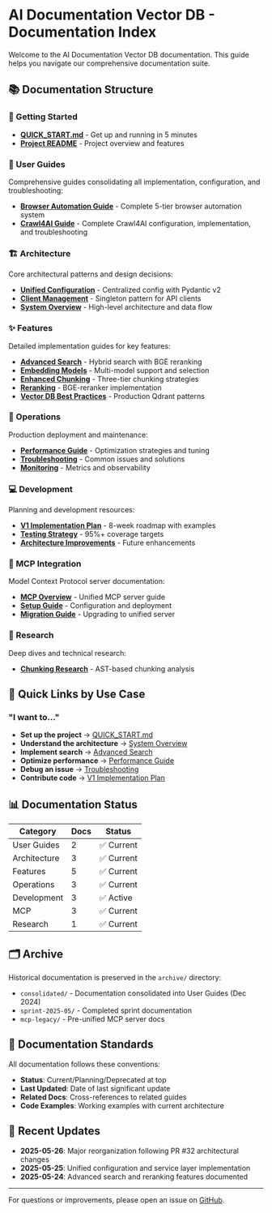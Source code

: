 # AI Documentation Vector DB - Documentation Index

Welcome to the AI Documentation Vector DB documentation. This guide helps you navigate our comprehensive documentation suite.

## 📚 Documentation Structure

### 🚀 Getting Started

- [**QUICK_START.md**](./QUICK_START.md) - Get up and running in 5 minutes
- [**Project README**](../README.md) - Project overview and features

### 📖 User Guides

Comprehensive guides consolidating all implementation, configuration, and troubleshooting:

- [**Browser Automation Guide**](./user-guides/browser-automation.md) - Complete 5-tier browser automation system
- [**Crawl4AI Guide**](./user-guides/crawl4ai.md) - Complete Crawl4AI configuration, implementation, and troubleshooting

### 🏗️ Architecture

Core architectural patterns and design decisions:

- [**Unified Configuration**](./architecture/UNIFIED_CONFIGURATION.md) - Centralized config with Pydantic v2
- [**Client Management**](./architecture/CENTRALIZED_CLIENT_MANAGEMENT.md) - Singleton pattern for API clients
- [**System Overview**](./architecture/SYSTEM_OVERVIEW.md) - High-level architecture and data flow

### ✨ Features

Detailed implementation guides for key features:

- [**Advanced Search**](./features/ADVANCED_SEARCH_IMPLEMENTATION.md) - Hybrid search with BGE reranking
- [**Embedding Models**](./features/EMBEDDING_MODEL_INTEGRATION.md) - Multi-model support and selection
- [**Enhanced Chunking**](./features/ENHANCED_CHUNKING_GUIDE.md) - Three-tier chunking strategies
- [**Reranking**](./features/RERANKING_GUIDE.md) - BGE-reranker implementation
- [**Vector DB Best Practices**](./features/VECTOR_DB_BEST_PRACTICES.md) - Production Qdrant patterns

### 🔧 Operations

Production deployment and maintenance:

- [**Performance Guide**](./operations/PERFORMANCE_GUIDE.md) - Optimization strategies and tuning
- [**Troubleshooting**](./operations/TROUBLESHOOTING.md) - Common issues and solutions
- [**Monitoring**](./operations/MONITORING.md) - Metrics and observability

### 💻 Development

Planning and development resources:

- [**V1 Implementation Plan**](./development/V1_IMPLEMENTATION_PLAN.md) - 8-week roadmap with examples
- [**Testing Strategy**](./development/TESTING_QUALITY_ENHANCEMENTS.md) - 95%+ coverage targets
- [**Architecture Improvements**](./development/ARCHITECTURE_IMPROVEMENTS.md) - Future enhancements

### 🔌 MCP Integration

Model Context Protocol server documentation:

- [**MCP Overview**](./mcp/README.md) - Unified MCP server guide
- [**Setup Guide**](./mcp/SETUP.md) - Configuration and deployment
- [**Migration Guide**](./mcp/MIGRATION_GUIDE.md) - Upgrading to unified server

### 🔬 Research

Deep dives and technical research:

- [**Chunking Research**](./research/chunking/CHUNKING_RESEARCH.md) - AST-based chunking analysis

## 🎯 Quick Links by Use Case

### "I want to..."

- **Set up the project** → [QUICK_START.md](./QUICK_START.md)
- **Understand the architecture** → [System Overview](./architecture/SYSTEM_OVERVIEW.md)
- **Implement search** → [Advanced Search](./features/ADVANCED_SEARCH_IMPLEMENTATION.md)
- **Optimize performance** → [Performance Guide](./operations/PERFORMANCE_GUIDE.md)
- **Debug an issue** → [Troubleshooting](./operations/TROUBLESHOOTING.md)
- **Contribute code** → [V1 Implementation Plan](./development/V1_IMPLEMENTATION_PLAN.md)

## 📊 Documentation Status

| Category | Docs | Status |
|----------|------|--------|
| User Guides | 2 | ✅ Current |
| Architecture | 3 | ✅ Current |
| Features | 5 | ✅ Current |
| Operations | 3 | ✅ Current |
| Development | 3 | ✅ Active |
| MCP | 3 | ✅ Current |
| Research | 1 | ✅ Current |

## 🗂️ Archive

Historical documentation is preserved in the `archive/` directory:

- `consolidated/` - Documentation consolidated into User Guides (Dec 2024)
- `sprint-2025-05/` - Completed sprint documentation
- `mcp-legacy/` - Pre-unified MCP server docs

## 📝 Documentation Standards

All documentation follows these conventions:

- **Status**: Current/Planning/Deprecated at top
- **Last Updated**: Date of last significant update
- **Related Docs**: Cross-references to related guides
- **Code Examples**: Working examples with current architecture

## 🔄 Recent Updates

- **2025-05-26**: Major reorganization following PR #32 architectural changes
- **2025-05-25**: Unified configuration and service layer implementation
- **2025-05-24**: Advanced search and reranking features documented

---

For questions or improvements, please open an issue on [GitHub](https://github.com/BjornMelin/ai-docs-vector-db-hybrid-scraper).
